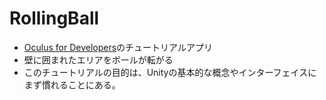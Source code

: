 # RollingBall
- [Oculus for Developers](https://developer.oculus.com/documentation/unity/unity-tutorial/)のチュートリアルアプリ
- 壁に囲まれたエリアをボールが転がる
- このチュートリアルの目的は、Unityの基本的な概念やインターフェイスにまず慣れることにある。


